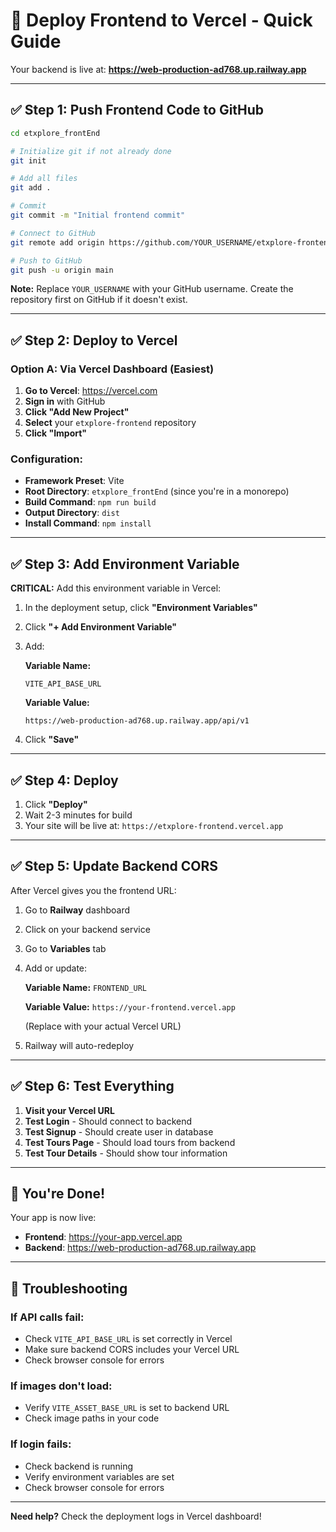 # 🚀 Deploy Frontend to Vercel - Quick Guide

Your backend is live at: **https://web-production-ad768.up.railway.app**

---

## ✅ Step 1: Push Frontend Code to GitHub

```bash
cd etxplore_frontEnd

# Initialize git if not already done
git init

# Add all files
git add .

# Commit
git commit -m "Initial frontend commit"

# Connect to GitHub
git remote add origin https://github.com/YOUR_USERNAME/etxplore-frontend.git

# Push to GitHub
git push -u origin main
```

**Note:** Replace `YOUR_USERNAME` with your GitHub username. Create the repository first on GitHub if it doesn't exist.

---

## ✅ Step 2: Deploy to Vercel

### Option A: Via Vercel Dashboard (Easiest)

1. **Go to Vercel**: https://vercel.com
2. **Sign in** with GitHub
3. **Click "Add New Project"**
4. **Select** your `etxplore-frontend` repository
5. **Click "Import"**

### Configuration:

- **Framework Preset**: Vite
- **Root Directory**: `etxplore_frontEnd` (since you're in a monorepo)
- **Build Command**: `npm run build`
- **Output Directory**: `dist`
- **Install Command**: `npm install`

---

## ✅ Step 3: Add Environment Variable

**CRITICAL:** Add this environment variable in Vercel:

1. In the deployment setup, click **"Environment Variables"**
2. Click **"+ Add Environment Variable"**
3. Add:

   **Variable Name:**
   ```
   VITE_API_BASE_URL
   ```

   **Variable Value:**
   ```
   https://web-production-ad768.up.railway.app/api/v1
   ```

4. Click **"Save"**

---

## ✅ Step 4: Deploy

1. Click **"Deploy"**
2. Wait 2-3 minutes for build
3. Your site will be live at: `https://etxplore-frontend.vercel.app`

---

## ✅ Step 5: Update Backend CORS

After Vercel gives you the frontend URL:

1. Go to **Railway** dashboard
2. Click on your backend service
3. Go to **Variables** tab
4. Add or update:

   **Variable Name:** `FRONTEND_URL`
   
   **Variable Value:** `https://your-frontend.vercel.app`
   
   (Replace with your actual Vercel URL)

5. Railway will auto-redeploy

---

## ✅ Step 6: Test Everything

1. **Visit your Vercel URL**
2. **Test Login** - Should connect to backend
3. **Test Signup** - Should create user in database
4. **Test Tours Page** - Should load tours from backend
5. **Test Tour Details** - Should show tour information

---

## 🎉 You're Done!

Your app is now live:
- **Frontend**: https://your-app.vercel.app
- **Backend**: https://web-production-ad768.up.railway.app

---

## 🔧 Troubleshooting

### If API calls fail:
- Check `VITE_API_BASE_URL` is set correctly in Vercel
- Make sure backend CORS includes your Vercel URL
- Check browser console for errors

### If images don't load:
- Verify `VITE_ASSET_BASE_URL` is set to backend URL
- Check image paths in your code

### If login fails:
- Check backend is running
- Verify environment variables are set
- Check browser console for errors

---

**Need help?** Check the deployment logs in Vercel dashboard!

